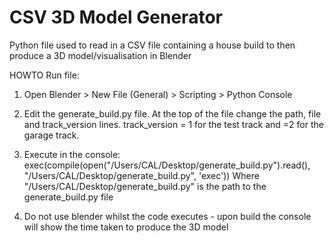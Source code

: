 # CSV 3D Model Generator
Python file used to read in a CSV file containing a house build to then produce a 3D model/visualisation in Blender

HOWTO Run file:

1) Open Blender > New File (General) > Scripting > Python Console

2) Edit the generate_build.py file. At the top of the file change the path, file and track_version lines. track_version = 1 for the test track and =2 for the garage track.

3) Execute in the console:  exec(compile(open("/Users/CAL/Desktop/generate_build.py").read(), "/Users/CAL/Desktop/generate_build.py", 'exec'))
   Where "/Users/CAL/Desktop/generate_build.py" is the path to the generate_build.py file

4) Do not use blender whilst the code executes - upon build the console will show the time taken to produce the 3D model
